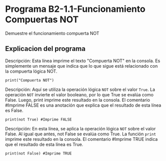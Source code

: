 # Programa B2-1.1-Funcionamiento Compuertas NOT
Demuestre el funcionamiento compuerta NOT 
## Explicacion del programa
Descripción: Esta línea imprime el texto "Compuerta NOT" en la consola. Es simplemente un mensaje que indica que lo que sigue está relacionado con la compuerta lógica NOT.
```
print("Compuerta NOT")
```
Descripción: Aquí se utiliza la operación lógica ```NOT``` sobre el valor ```True```. La operación ```NOT``` invierte el valor booleano, por lo que True se evalúa como False. Luego, print imprime este resultado en la consola. El comentario #Imprime FALSE es una anotación que explica que el resultado de esta línea es False.
```
print(not True) #Imprime FALSE
```
Descripción: En esta línea, se aplica la operación lógica ```NOT``` sobre el valor False. Al igual que antes, not False se evalúa como True. La función ```print``` imprime este resultado en la consola. El comentario #Imprime TRUE indica que el resultado de esta línea es True.
```
print(not False) #Imprime TRUE
```
